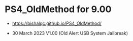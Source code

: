 # PS4_OldMethod for 9.00
- https://bishalqc.github.io/PS4_OldMethod/

- 30 March 2023 V1.00 (Old Alert USB System Jailbreak)
